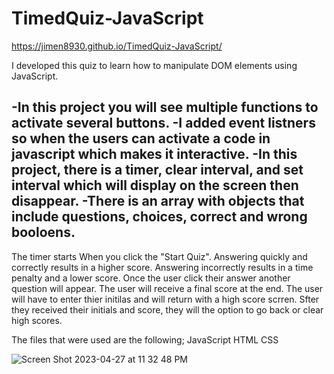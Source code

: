# TimedQuiz-JavaScript
https://jimen8930.github.io/TimedQuiz-JavaScript/

I developed this quiz to learn how to manipulate DOM elements using JavaScript.

-In this project you will see multiple functions to activate several buttons.
-I added event listners so when the users can activate a code in javascript which makes it interactive. 
-In this project, there is a timer, clear interval, and set interval which will display on the screen then disappear.
-There is an array with objects that include questions, choices, correct and wrong booloens.
-

The timer starts When you click the "Start Quiz". Answering quickly and correctly results in a higher score. Answering incorrectly results in a time penalty and a lower score. Once the user click their answer another question will appear. The user will receive a final score at the end. The user will have to enter thier initilas and will return with a high score scrren. Sfter they received their initials and score, they will the option to go back or clear high scores. 

The files that were used are the following;
JavaScript
HTML
CSS

![Screen Shot 2023-04-27 at 11 32 48 PM](https://user-images.githubusercontent.com/128547615/235048106-72cd7d65-1bed-44be-b3fa-b93aa7d4d453.png)
